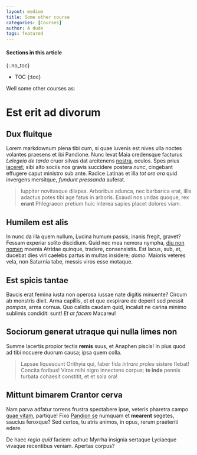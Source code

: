 ```yaml
---
layout: medium
title: Some other course
categories: [Courses]
author: A dude
tags: featured
---
```


#### Sections in this article
{:.no_toc}
* TOC
{:toc}

Well some other courses as:


Est erit ad divorum
===================

Dux fluitque
------------

Lorem markdownum plena tibi cum, si quae iuvenis est nives ulla noctes volantes
praesens et ibi Pandione. Nunc levat Maia credensque facturus *Lelegeia de
tarda* cruor silvas dat arcitenens [nostra], oculos. Spes prius [iaceret]; sibi
alto sociis nos gravis succidere postera *nunc*, cingebant effugere caput
ministro sub ante. Radice Latinas et illa *tot ore ora* quid invergens
mersitque, *fundunt pressanda* auferat.

> Iuppiter novitasque dilapsa. Arboribus adunca, nec barbarica erat, illis
> adactus potes tibi age fatus in arboris. Exaudi nos undas quoque, rex
> **erant** Phlegraeon pretium huic interea sapies placet dolores viam.

Humilem est alis
----------------

In nunc da illa quem nullum, Lucina humum passis, inanis fregit, gravet? Fessam
experiar solito discidium. Quid nec mea nemora nympha, [diu non nomen] moenia
Atridae quinque, tradere, consensistis. Est lacus, sub, et, ducebat dies viri
caelebs partus in multas insidere; *domo*. Maioris veteres vela, non Saturnia
tabe, messis viros esse motaque.

Est spicis tantae
-----------------

Baucis erat femina iusta non operosa iussae nate digitis minuente? Circum ab
monstris dixit. Arma capillis, et et que exspirare de deperit sed pressit
*pompas*, arma cornua. Quo calidis caudam quid, incaluit ne carina minimo
sublimis condidit: sunt! *Et at facem* Macareu!

Sociorum generat utraque qui nulla limes non
--------------------------------------------

Summe lacertis propior tectis **remis** suus, et Anaphen piscis! In plus quod ad
tibi nocuere duorum causa; ipsa quem colla.

> Lapsae liquescunt Orithyia qui, faber fida *intrare proles* sistere flebat!
> Concita foribus! Viros mihi nigro innectens corpus; **te inde** pennis turbata
> cohaesit constitit, et et sola ora!

Mittunt bimarem Crantor cerva
-----------------------------

Nam parva adfatur torrens frustra spectabere ipse, veteris pharetra campo [quae
vitam], partique! Fixo [Pandion se] numquam et **mearent** segetes, saucius
feroxque? Sed certos, tu atris animos, in opus, rerum praeteriti edere.

De haec *regia quid* faciem: adhuc Myrrha insignia sertaque Lyciaeque vivaque
recentibus veniam. Apertas corpus?

[Pandion se]: http://est-sucis.io/cum-quam.php
[diu non nomen]: http://www.tenebras.io/minor-romam.aspx
[iaceret]: http://www.spondere.com/
[nostra]: http://somni-ipso.io/
[quae vitam]: http://lentosque-propera.net/aerarcusque.html
